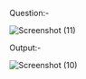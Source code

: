 Question:-

![Screenshot (11)](https://github.com/ak2521/Java-Basic/assets/93378378/786488e2-aff4-4bc3-a90f-b83453dacb58)


Output:-

![Screenshot (10)](https://github.com/ak2521/Java-Basic/assets/93378378/fd2879ff-dda4-4ee4-8349-fba944f55fb2)
